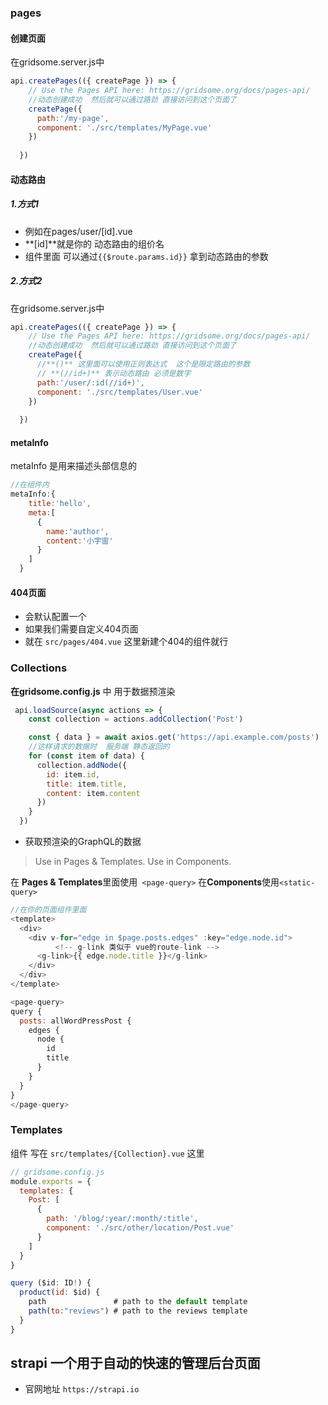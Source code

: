 

### pages

#### 创建页面
在gridsome.server.js中
```js
api.createPages(({ createPage }) => {
    // Use the Pages API here: https://gridsome.org/docs/pages-api/
    //动态创建成功  然后就可以通过路劲 直接访问到这个页面了
    createPage({
      path:'/my-page',
      component: './src/templates/MyPage.vue'
    })
    
  })
 ``` 

 #### 动态路由

 ##### 1.方式1
+ 例如在pages/user/[id].vue
+ **[id]**就是你的 动态路由的组价名
+ 组件里面  可以通过`{{$route.params.id}}`  拿到动态路由的参数

##### 2.方式2
在gridsome.server.js中
```js
api.createPages(({ createPage }) => {
    // Use the Pages API here: https://gridsome.org/docs/pages-api/
    //动态创建成功  然后就可以通过路劲 直接访问到这个页面了
    createPage({
      //**()** 这里面可以使用正则表达式  这个是限定路由的参数
      // **(//id+)** 表示动态路由 必须是数字
      path:'/user/:id(//id+)',
      component: './src/templates/User.vue'
    })
    
  })
 ``` 
#### metaInfo
metaInfo 是用来描述头部信息的  
```js
//在组件内
metaInfo:{
    title:'hello',
    meta:[
      {
        name:'author',
        content:'小宇宙'
      }
    ]
  }
```

#### 404页面
+ 会默认配置一个
+ 如果我们需要自定义404页面
+ 就在 `src/pages/404.vue`  这里新建个404的组件就行


### Collections
**在gridsome.config.js** 中
用于数据预渲染
```js
 api.loadSource(async actions => {
    const collection = actions.addCollection('Post')

    const { data } = await axios.get('https://api.example.com/posts')
    //这样请求的数据时  服务端 静态返回的
    for (const item of data) {
      collection.addNode({
        id: item.id,
        title: item.title,
        content: item.content
      })
    }
  })
```

+ 获取预渲染的GraphQL的数据

> Use <page-query> in Pages & Templates.
> Use <static-query> in Components.

在 **Pages & Templates**里面使用` <page-query>`
在**Components**使用`<static-query> `

```js
//在你的页面组件里面
<template>
  <div>
    <div v-for="edge in $page.posts.edges" :key="edge.node.id">
          <!-- g-link 类似于 vue的route-link -->
      <g-link>{{ edge.node.title }}</g-link>
    </div>
  </div>
</template>

<page-query>
query {
  posts: allWordPressPost {
    edges {
      node {
        id
        title
      }
    }
  }
}
</page-query>
```

### Templates
组件 写在 `src/templates/{Collection}.vue`  这里
```js
// gridsome.config.js
module.exports = {
  templates: {
    Post: [
      {
        path: '/blog/:year/:month/:title',
        component: './src/other/location/Post.vue'
      }
    ]
  }
}
```
```js
query ($id: ID!) {
  product(id: $id) {
    path               # path to the default template
    path(to:"reviews") # path to the reviews template
  }
}
```

## strapi  一个用于自动的快速的管理后台页面
+ 官网地址  `https://strapi.io`

